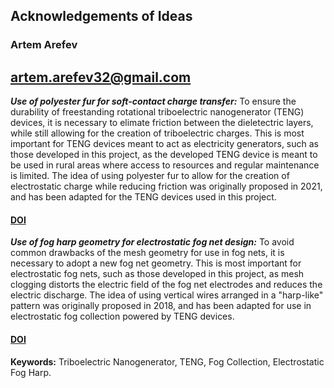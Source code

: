 ## Acknowledgements of Ideas

### Artem Arefev
## artem.arefev32@gmail.com
  

***Use of polyester fur for soft-contact charge transfer:*** To ensure the durability of freestanding rotational triboelectric nanogenerator (TENG) devices, it is necessary to elimate friction between the dieletectric layers, while still allowing for the creation of triboelectric charges. This is most important for TENG devices meant to act as electricity generators, such as those developed in this project, as the developed TENG device is meant to be used in rural areas where access to resources and regular maintenance is limited. The idea of using polyester fur to allow for the creation of electrostatic charge while reducing friction was originally proposed in 2021, and has been adapted for the TENG devices used in this project.

#### [DOI](https://doi.org/10.1016/j.nanoen.2021.106585 "Ultra-stability high-voltage triboelectric nanogenerator designed by ternary dielectric triboelectrification with partial soft-contact and non-contact mode")
   

***Use of fog harp geometry for electrostatic fog net design:*** To avoid common drawbacks of the mesh geometry for use in fog nets, it is necessary to adopt a new fog net geometry. This is most important for electrostatic fog nets, such as those developed in this project, as mesh clogging distorts the electric field of the fog net electrodes and reduces the electric discharge. The idea of using vertical wires arranged in a "harp-like" pattern was originally proposed in 2018, and has been adapted for use in electrostatic fog collection powered by TENG devices.

#### [DOI](https://doi.org/10.1021/acsami.7b17488 "Fog Harvesting with Harps")
   
   
**Keywords:** Triboelectric Nanogenerator, TENG, Fog Collection, Electrostatic Fog Harp.